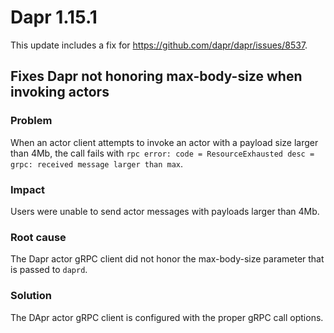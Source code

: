# Dapr 1.15.1

This update includes a fix for https://github.com/dapr/dapr/issues/8537.

## Fixes Dapr not honoring max-body-size when invoking actors

### Problem

When an actor client attempts to invoke an actor with a payload size larger than 4Mb, the call fails with `rpc error: code = ResourceExhausted desc = grpc: received message larger than max`.

### Impact

Users were unable to send actor messages with payloads larger than 4Mb.

### Root cause

The Dapr actor gRPC client did not honor the max-body-size parameter that is passed to `daprd`.

### Solution

The DApr actor gRPC client is configured with the proper gRPC call options.
